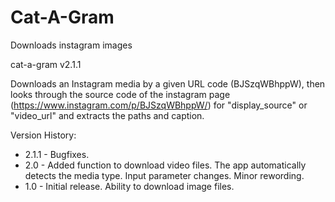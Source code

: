 # Cat-A-Gram
Downloads instagram images

cat-a-gram v2.1.1

Downloads an Instagram media by a given URL code (BJSzqWBhppW), then looks through the source code of the instagram page (https://www.instagram.com/p/BJSzqWBhppW/) for "display_source" or "video_url" and extracts the paths and caption.

Version History:

* 2.1.1 - Bugfixes.
* 2.0 - Added function to download video files. The app automatically detects the media type. Input parameter changes. Minor rewording.
* 1.0 - Initial release. Ability to download image files.
